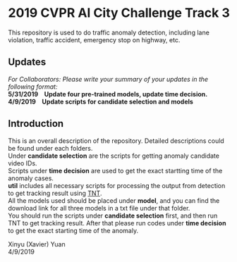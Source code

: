 # 2019 CVPR AI City Challenge Track 3
This repository is used to do traffic anomaly detection, including lane violation, traffic accident, emergency stop on highway, etc.

## Updates
*For Collaborators: Please write your summary of your updates in the following format:*  
**5/31/2019&emsp;Update four pre-trained models, update time decision.**  
**4/9/2019&emsp;Update scripts for candidate selection and models**

## Introduction
This is an overall description of the repository. Detailed descriptions could be found under each folders.  
Under **candidate selection** are the scripts for getting anomaly candidate video IDs.  
Scripts under **time decision** are used to get the exact startting time of the anomaly cases.  
**util** includes all necessary scripts for processing the output from detection to get tracking result using [TNT][1].  
All the models used should be placed under **model**, and you can find the download link for all three models in a txt file under that folder.  
You should run the scripts under **candidate selection** first, and then run TNT to get tracking result. After that please run codes under **time decision** to get the exact starting time of the anomaly.   

Xinyu (Xavier) Yuan  
4/9/2019

[1]: https://github.com/GaoangW/TNT
